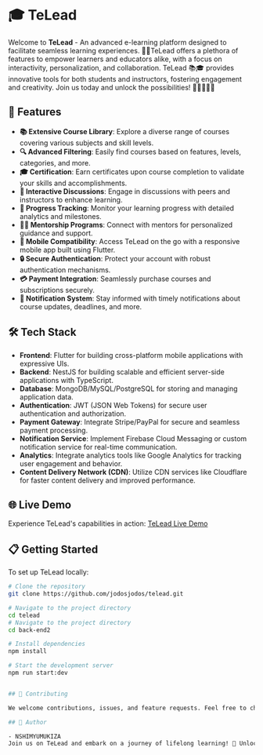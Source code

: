 # 🎓 TeLead

Welcome to **TeLead** - An advanced e-learning platform designed to facilitate seamless learning experiences. 🚀💡TeLead offers a plethora of features to empower learners and educators alike, with a focus on interactivity, personalization, and collaboration.  TeLead 📚🎓 provides innovative tools for both students and instructors, fostering engagement and creativity. Join us today and unlock the possibilities! 👨‍🏫🌟👩‍🎓

## 🌟 Features

- **📚 Extensive Course Library**: Explore a diverse range of courses covering various subjects and skill levels.
- **🔍 Advanced Filtering**: Easily find courses based on features, levels, categories, and more.
- **🎓 Certification**: Earn certificates upon course completion to validate your skills and accomplishments.
- **💬 Interactive Discussions**: Engage in discussions with peers and instructors to enhance learning.
- **📅 Progress Tracking**: Monitor your learning progress with detailed analytics and milestones.
- **👩‍🏫 Mentorship Programs**: Connect with mentors for personalized guidance and support.
- **📱 Mobile Compatibility**: Access TeLead on the go with a responsive mobile app built using Flutter.
- **🔒 Secure Authentication**: Protect your account with robust authentication mechanisms.
- **💳 Payment Integration**: Seamlessly purchase courses and subscriptions securely.
- **📧 Notification System**: Stay informed with timely notifications about course updates, deadlines, and more.

## 🛠 Tech Stack

- **Frontend**: Flutter for building cross-platform mobile applications with expressive UIs.
- **Backend**: NestJS for building scalable and efficient server-side applications with TypeScript.
- **Database**: MongoDB/MySQL/PostgreSQL for storing and managing application data.
- **Authentication**: JWT (JSON Web Tokens) for secure user authentication and authorization.
- **Payment Gateway**: Integrate Stripe/PayPal for secure and seamless payment processing.
- **Notification Service**: Implement Firebase Cloud Messaging or custom notification service for real-time communication.
- **Analytics**: Integrate analytics tools like Google Analytics for tracking user engagement and behavior.
- **Content Delivery Network (CDN)**: Utilize CDN services like Cloudflare for faster content delivery and improved performance.

## 🌐 Live Demo

Experience TeLead's capabilities in action: [TeLead Live Demo](https://github.com/jodosjodos/telead.git)

## 📋 Getting Started

To set up TeLead locally:

```bash
# Clone the repository
git clone https://github.com/jodosjodos/telead.git

# Navigate to the project directory
cd telead
# Navigate to the project directory
cd back-end2

# Install dependencies
npm install

# Start the development server
npm run start:dev


## 🤝 Contributing

We welcome contributions, issues, and feature requests. Feel free to check the issues page or submit pull requests.

## 👤 Author

- NSHIMYUMUKIZA
Join us on TeLead and embark on a journey of lifelong learning! 🚀 Unlock your full potential with our innovative e-learning platform.
```